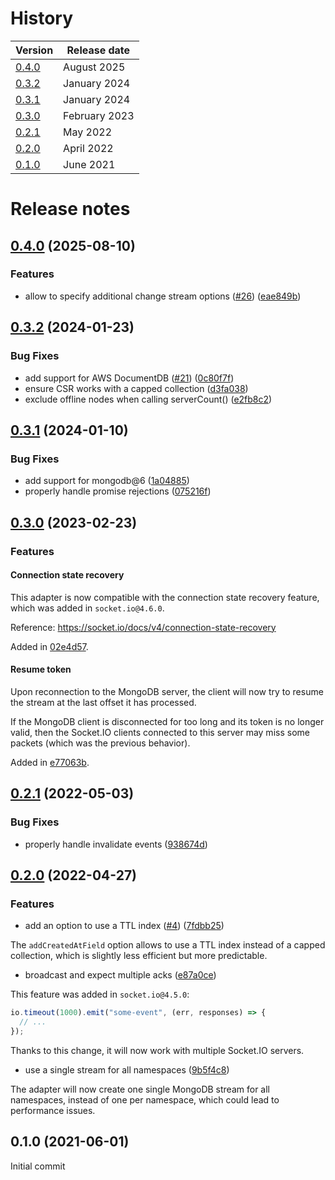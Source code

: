 # History

| Version                  | Release date  |
|--------------------------|---------------|
| [0.4.0](#040-2025-08-10) | August 2025   |
| [0.3.2](#032-2024-01-23) | January 2024  |
| [0.3.1](#031-2024-01-10) | January 2024  |
| [0.3.0](#030-2023-02-23) | February 2023 |
| [0.2.1](#021-2022-05-03) | May 2022      |
| [0.2.0](#020-2022-04-27) | April 2022    |
| [0.1.0](#010-2021-06-01) | June 2021     |

# Release notes

## [0.4.0](https://github.com/socketio/socket.io-mongo-adapter/compare/0.3.2...0.4.0) (2025-08-10)


### Features

* allow to specify additional change stream options ([#26](https://github.com/socketio/socket.io-mongo-adapter/issues/26)) ([eae849b](https://github.com/socketio/socket.io-mongo-adapter/commit/eae849b02202afa7ea7cfcf1e48ba2775aaaa982))




## [0.3.2](https://github.com/socketio/socket.io-mongo-adapter/compare/0.3.1...0.3.2) (2024-01-23)


### Bug Fixes

* add support for AWS DocumentDB ([#21](https://github.com/socketio/socket.io-mongo-adapter/issues/21)) ([0c80f7f](https://github.com/socketio/socket.io-mongo-adapter/commit/0c80f7fd1da772cc54971fd93a1fa93f0c5e47d0))
* ensure CSR works with a capped collection ([d3fa038](https://github.com/socketio/socket.io-mongo-adapter/commit/d3fa03874038ed9ec011d8795ac7dc6d840f4abe))
* exclude offline nodes when calling serverCount() ([e2fb8c2](https://github.com/socketio/socket.io-mongo-adapter/commit/e2fb8c2f9d126e763e4f0c0ffba158f2d0c5c17a))



## [0.3.1](https://github.com/socketio/socket.io-mongo-adapter/compare/0.3.0...0.3.1) (2024-01-10)


### Bug Fixes

* add support for mongodb@6 ([1a04885](https://github.com/socketio/socket.io-mongo-adapter/commit/1a0488562f1e8b4171af20378aacfa43072980dd))
* properly handle promise rejections ([075216f](https://github.com/socketio/socket.io-mongo-adapter/commit/075216f7decac3e8660c39dc1009a27d786ca1ad))



## [0.3.0](https://github.com/socketio/socket.io-mongo-adapter/compare/0.2.1...0.3.0) (2023-02-23)


### Features

#### Connection state recovery

This adapter is now compatible with the connection state recovery feature, which was added in `socket.io@4.6.0`.

Reference: https://socket.io/docs/v4/connection-state-recovery

Added in [02e4d57](https://github.com/socketio/socket.io-mongo-adapter/commit/02e4d57721937ce832fc9a83abddaecd4f8d38aa).

#### Resume token

Upon reconnection to the MongoDB server, the client will now try to resume the stream at the last offset it has processed.

If the MongoDB client is disconnected for too long and its token is no longer valid, then the Socket.IO clients connected to this server may miss some packets (which was the previous behavior).

Added in [e77063b](https://github.com/socketio/socket.io-mongo-adapter/commit/e77063b8fd88b68df58e7bfdc7f3ef4edb51dca0).



## [0.2.1](https://github.com/socketio/socket.io-mongo-adapter/compare/0.2.0...0.2.1) (2022-05-03)


### Bug Fixes

* properly handle invalidate events ([938674d](https://github.com/socketio/socket.io-mongo-adapter/commit/938674d101fc01add3b6e01d59d20c2aa84b48eb))



## [0.2.0](https://github.com/socketio/socket.io-mongo-adapter/compare/0.1.0...0.2.0) (2022-04-27)


### Features

* add an option to use a TTL index ([#4](https://github.com/socketio/socket.io-mongo-adapter/issues/4)) ([7fdbb25](https://github.com/socketio/socket.io-mongo-adapter/commit/7fdbb25831255e5f6a37a5df25b4fc41c770ab6a))

The `addCreatedAtField` option allows to use a TTL index instead of a capped collection, which is slightly less efficient but more predictable.

* broadcast and expect multiple acks ([e87a0ce](https://github.com/socketio/socket.io-mongo-adapter/commit/e87a0cec4c6920b5e4ef38c4de3e45c1eba5e4cf))

This feature was added in `socket.io@4.5.0`:

```js
io.timeout(1000).emit("some-event", (err, responses) => {
  // ...
});
```

Thanks to this change, it will now work with multiple Socket.IO servers.

* use a single stream for all namespaces ([9b5f4c8](https://github.com/socketio/socket.io-mongo-adapter/commit/9b5f4c83038cc212b898b7fb7ff0ccec3124447c))

The adapter will now create one single MongoDB stream for all namespaces, instead of one per namespace, which could lead to performance issues.

## 0.1.0 (2021-06-01)

Initial commit

